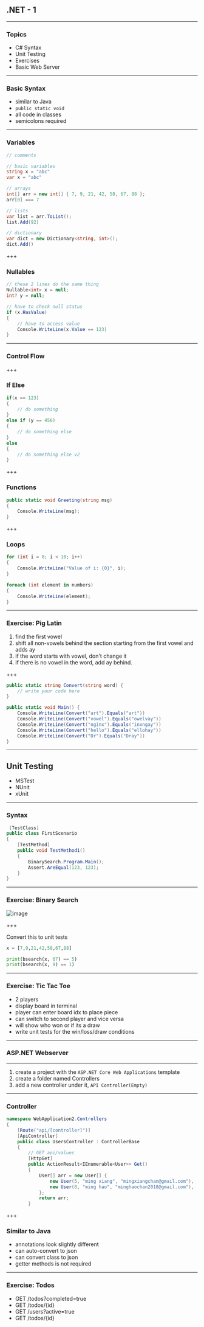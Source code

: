 ## .NET - 1

---

### Topics

- C# Syntax
- Unit Testing
- Exercises
- Basic Web Server

---

### Basic Syntax

- similar to Java
- `public static void`
- all code in classes
- semicolons required

---

### Variables

```csharp
// comments

// basic variables
string x = "abc"
var x = "abc"

// arrays
int[] arr = new int[] { 7, 9, 21, 42, 58, 67, 88 };
arr[0] === 7

// lists
var list = arr.ToList();
list.Add(92)

// dictionary
var dict = new Dictionary<string, int>();
dict.Add()
```

+++

### Nullables

```csharp
// these 2 lines do the same thing
Nullable<int> x = null;
int? y = null;

// have to check null status
if (x.HasValue)
{
    // have to access value
    Console.WriteLine(x.Value == 123)
}
```

---

### Control Flow

+++

### If Else

```csharp
if(x == 123)
{
    // do something
}
else if (y == 456)
{
    // do something else
}
else 
{
    // do something else v2
}
```

+++

### Functions

```csharp
public static void Greeting(string msg) 
{
    Console.WriteLine(msg);
}
```

+++

### Loops

```csharp
for (int i = 0; i < 10; i++)
{
    Console.WriteLine("Value of i: {0}", i);
}

foreach (int element in numbers)
{
    Console.WriteLine(element);
}
```

---

### Exercise: Pig Latin

1. find the first vowel
2. shift all non-vowels behind the section starting from the first vowel and adds <span class="text-gold">ay</span>
3. if the word starts with vowel, don't change it
4. if there is no vowel in the word, add <span class="text-gold">ay</span> behind.

+++

```csharp
public static string Convert(string word) {
    // write your code here
}

public static void Main() {
    Console.WriteLine(Convert("art").Equals("art"))
    Console.WriteLine(Convert("vowel").Equals("owelvay"))
    Console.WriteLine(Convert("nginx").Equals("inxngay"))
    Console.WriteLine(Convert("hello").Equals("ellohay"))
    Console.WriteLine(Convert("Dr").Equals("Dray"))
}
```

---

## Unit Testing

- MSTest
- NUnit
- xUnit

---

### Syntax

```csharp
 [TestClass]
public class FirstScenario
{
    [TestMethod]
    public void TestMethod1()
    {
        BinarySearch.Program.Main();
        Assert.AreEqual(123, 123);
    }
}
```

---

### Exercise: Binary Search

![image](https://www.mathwarehouse.com/programming/images/binary-vs-linear-search/binary-and-linear-search-animations.gif)

+++

Convert this to unit tests

```python
x = [7,9,21,42,58,67,88]

print(bsearch(x, 67) == 5)
print(bsearch(x, 9) == 1)
```

---

### Exercise: Tic Tac Toe

- 2 players
- display board in terminal
- player can enter board idx to place piece
- can switch to second player and vice versa
- will show who won or if its a draw
- write unit tests for the win/loss/draw conditions

---

### ASP.NET Webserver

---

1. create a project with the `ASP.NET Core Web Applications` template
2. create a folder named Controllers
3. add a new controller under it, `API Controller(Empty)`

---

### Controller

```csharp
namespace WebApplication2.Controllers
{
    [Route("api/[controller]")]
    [ApiController]
    public class UsersController : ControllerBase
    {
        // GET api/values
        [HttpGet]
        public ActionResult<IEnumerable<User>> Get()
        {
            User[] arr = new User[] {
                new User(5, "ming xiang", "mingxiangchan@gmail.com"),
                new User(8, "ming hao", "minghaochan2018@gmail.com"),
            };
            return arr;
        }
```

+++

### Similar to Java

- annotations look slightly different
- can auto-convert to json
- can convert class to json
- getter methods is not required

---

### Exercise: Todos

- GET <span class="text-blue">/todos?completed=true</span>
- GET <span class="text-blue">/todos/{id}</span>
- GET <span class="text-blue">/users?active=true</span>
- GET <span class="text-blue">/todos/{id}</span>
